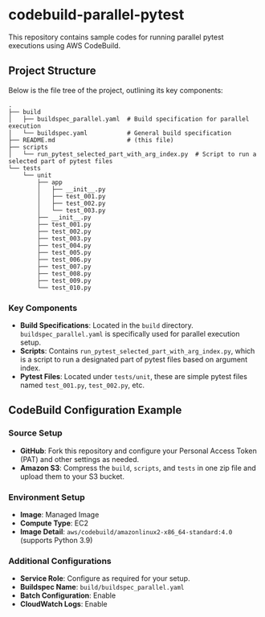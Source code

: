 # codebuild-parallel-pytest
This repository contains sample codes for running parallel pytest executions using AWS CodeBuild.

## Project Structure

Below is the file tree of the project, outlining its key components:

```
.
├── build
│   ├── buildspec_parallel.yaml  # Build specification for parallel execution
│   └── buildspec.yaml           # General build specification
├── README.md                    # (this file)
├── scripts
│   └── run_pytest_selected_part_with_arg_index.py  # Script to run a selected part of pytest files
└── tests
    └── unit
        ├── app
        │   ├── __init__.py
        │   ├── test_001.py
        │   ├── test_002.py
        │   └── test_003.py
        ├── __init__.py
        ├── test_001.py
        ├── test_002.py
        ├── test_003.py
        ├── test_004.py
        ├── test_005.py
        ├── test_006.py
        ├── test_007.py
        ├── test_008.py
        ├── test_009.py
        └── test_010.py
```

### Key Components

- **Build Specifications**: Located in the `build` directory. `buildspec_parallel.yaml` is specifically used for parallel execution setup.
- **Scripts**: Contains `run_pytest_selected_part_with_arg_index.py`, which is a script to run a designated part of pytest files based on argument index.
- **Pytest Files**: Located under `tests/unit`, these are simple pytest files named `test_001.py`, `test_002.py`, etc.

## CodeBuild Configuration Example

### Source Setup

- **GitHub**: Fork this repository and configure your Personal Access Token (PAT) and other settings as needed.
- **Amazon S3**: Compress the `build`, `scripts`, and `tests` in one zip file and upload them to your S3 bucket.

### Environment Setup

- **Image**: Managed Image
- **Compute Type**: EC2
- **Image Detail**: `aws/codebuild/amazonlinux2-x86_64-standard:4.0` (supports Python 3.9)

### Additional Configurations

- **Service Role**: Configure as required for your setup.
- **Buildspec Name**:  `build/buildspec_parallel.yaml`
- **Batch Configuration**: Enable
- **CloudWatch Logs**: Enable
